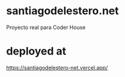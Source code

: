 # santiagodelestero.net
Proyecto real para Coder House

# deployed at
https://santiagodelestero-net.vercel.app/
